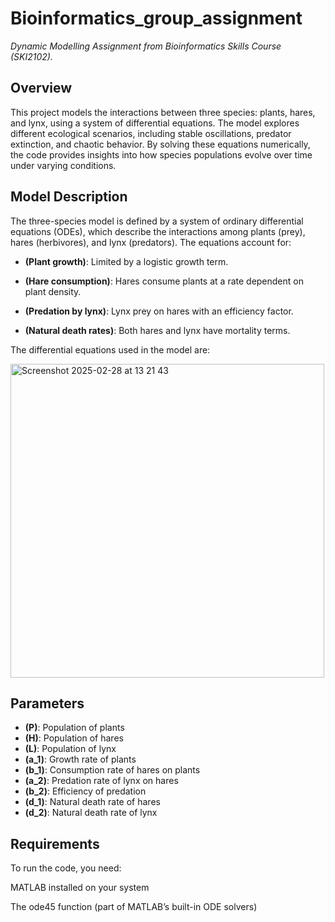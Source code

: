 # Bioinformatics_group_assignment
*Dynamic Modelling Assignment from Bioinformatics Skills Course (SKI2102).*

## Overview

This project models the interactions between three species: plants, hares, and lynx, using a system of differential equations. The model explores different ecological scenarios, including stable oscillations, predator extinction, and chaotic behavior. By solving these equations numerically, the code provides insights into how species populations evolve over time under varying conditions.

## Model Description

The three-species model is defined by a system of ordinary differential equations (ODEs), which describe the interactions among plants (prey), hares (herbivores), and lynx (predators). The equations account for:

- **\(Plant growth\)**: Limited by a logistic growth term.

- **\(Hare consumption\)**: Hares consume plants at a rate dependent on plant density.

- **\(Predation by lynx\)**: Lynx prey on hares with an efficiency factor.

- **\(Natural death rates\)**: Both hares and lynx have mortality terms.

The differential equations used in the model are:


<img width="502" alt="Screenshot 2025-02-28 at 13 21 43" src="https://github.com/user-attachments/assets/d5bee10c-68f3-41bc-a209-1ff372506303" />

## Parameters
- **\(P\)**: Population of plants
- **\(H\)**: Population of hares
- **\(L\)**: Population of lynx
- **\(a_1\)**: Growth rate of plants
- **\(b_1\)**: Consumption rate of hares on plants
- **\(a_2\)**: Predation rate of lynx on hares
- **\(b_2\)**: Efficiency of predation
- **\(d_1\)**: Natural death rate of hares
- **\(d_2\)**: Natural death rate of lynx

## Requirements

To run the code, you need:

MATLAB installed on your system

The ode45 function (part of MATLAB’s built-in ODE solvers)


